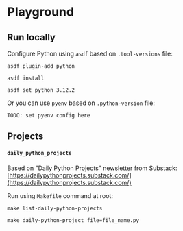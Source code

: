 # Playground

## Run locally

Configure Python using `asdf` based on `.tool-versions` file:

```
asdf plugin-add python

asdf install

asdf set python 3.12.2
```

Or you can use `pyenv` based on `.python-version` file:

```
TODO: set pyenv config here
```

## Projects

#### `daily_python_projects`

Based on "Daily Python Projects" newsletter from Substack: [https://dailypythonprojects.substack.com/](https://dailypythonprojects.substack.com/)

Run using `Makefile` command at root:

```
make list-daily-python-projects

make daily-python-project file=file_name.py
```